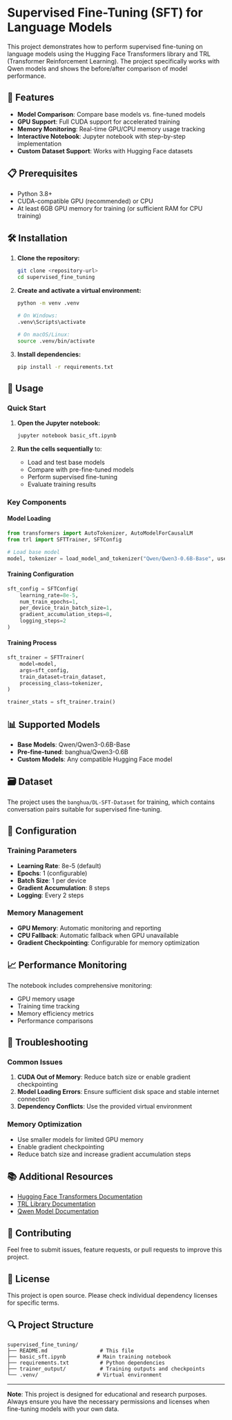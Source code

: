 # Supervised Fine-Tuning (SFT) for Language Models

This project demonstrates how to perform supervised fine-tuning on language models using the Hugging Face Transformers library and TRL (Transformer Reinforcement Learning). The project specifically works with Qwen models and shows the before/after comparison of model performance.

## 🚀 Features

- **Model Comparison**: Compare base models vs. fine-tuned models
- **GPU Support**: Full CUDA support for accelerated training
- **Memory Monitoring**: Real-time GPU/CPU memory usage tracking
- **Interactive Notebook**: Jupyter notebook with step-by-step implementation
- **Custom Dataset Support**: Works with Hugging Face datasets

## 📋 Prerequisites

- Python 3.8+
- CUDA-compatible GPU (recommended) or CPU
- At least 6GB GPU memory for training (or sufficient RAM for CPU training)

## 🛠️ Installation

1. **Clone the repository:**
   ```bash
   git clone <repository-url>
   cd supervised_fine_tuning
   ```

2. **Create and activate a virtual environment:**
   ```bash
   python -m venv .venv
   
   # On Windows:
   .venv\Scripts\activate
   
   # On macOS/Linux:
   source .venv/bin/activate
   ```

3. **Install dependencies:**
   ```bash
   pip install -r requirements.txt
   ```

## 🎯 Usage

### Quick Start

1. **Open the Jupyter notebook:**
   ```bash
   jupyter notebook basic_sft.ipynb
   ```

2. **Run the cells sequentially** to:
   - Load and test base models
   - Compare with pre-fine-tuned models
   - Perform supervised fine-tuning
   - Evaluate training results

### Key Components

#### Model Loading
```python
from transformers import AutoTokenizer, AutoModelForCausalLM
from trl import SFTTrainer, SFTConfig

# Load base model
model, tokenizer = load_model_and_tokenizer("Qwen/Qwen3-0.6B-Base", use_gpu=True)
```

#### Training Configuration
```python
sft_config = SFTConfig(
    learning_rate=8e-5,
    num_train_epochs=1,
    per_device_train_batch_size=1,
    gradient_accumulation_steps=8,
    logging_steps=2
)
```

#### Training Process
```python
sft_trainer = SFTTrainer(
    model=model,
    args=sft_config,
    train_dataset=train_dataset,
    processing_class=tokenizer,
)

trainer_stats = sft_trainer.train()
```

## 📊 Supported Models

- **Base Models**: Qwen/Qwen3-0.6B-Base
- **Pre-fine-tuned**: banghua/Qwen3-0.6B
- **Custom Models**: Any compatible Hugging Face model

## 🗃️ Dataset

The project uses the `banghua/DL-SFT-Dataset` for training, which contains conversation pairs suitable for supervised fine-tuning.

## 🔧 Configuration

### Training Parameters
- **Learning Rate**: 8e-5 (default)
- **Epochs**: 1 (configurable)
- **Batch Size**: 1 per device
- **Gradient Accumulation**: 8 steps
- **Logging**: Every 2 steps

### Memory Management
- **GPU Memory**: Automatic monitoring and reporting
- **CPU Fallback**: Automatic fallback when GPU unavailable
- **Gradient Checkpointing**: Configurable for memory optimization

## 📈 Performance Monitoring

The notebook includes comprehensive monitoring:
- GPU memory usage
- Training time tracking
- Memory efficiency metrics
- Performance comparisons

## 🚨 Troubleshooting

### Common Issues

1. **CUDA Out of Memory**: Reduce batch size or enable gradient checkpointing
2. **Model Loading Errors**: Ensure sufficient disk space and stable internet connection
3. **Dependency Conflicts**: Use the provided virtual environment

### Memory Optimization
- Use smaller models for limited GPU memory
- Enable gradient checkpointing
- Reduce batch size and increase gradient accumulation steps

## 📚 Additional Resources

- [Hugging Face Transformers Documentation](https://huggingface.co/docs/transformers)
- [TRL Library Documentation](https://huggingface.co/docs/trl)
- [Qwen Model Documentation](https://huggingface.co/Qwen)

## 🤝 Contributing

Feel free to submit issues, feature requests, or pull requests to improve this project.

## 📄 License

This project is open source. Please check individual dependency licenses for specific terms.

## 🔍 Project Structure

```
supervised_fine_tuning/
├── README.md                 # This file
├── basic_sft.ipynb          # Main training notebook
├── requirements.txt          # Python dependencies
├── trainer_output/           # Training outputs and checkpoints
└── .venv/                   # Virtual environment
```

---

**Note**: This project is designed for educational and research purposes. Always ensure you have the necessary permissions and licenses when fine-tuning models with your own data.
